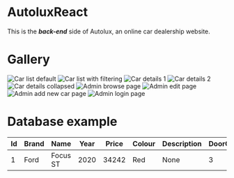 # AutoluxReact
This is the _**back-end**_ side of Autolux, an online car dealership website.

# Gallery
![Car list default](https://i.imgur.com/9A74oEC.png)
![Car list with filtering](https://i.imgur.com/XHB7Cy4.png)
![Car details 1](https://i.imgur.com/tqIq3ZM.png)
![Car details 2](https://i.imgur.com/Qa2ZJyl.png)
![Car details collapsed](https://i.imgur.com/WpNP2qn.png)
![Admin browse page](https://i.imgur.com/gppdhwi.png)
![Admin edit page](https://i.imgur.com/aCCMkG5.png)
![Admin add new car page](https://i.imgur.com/j6c5iYx.png)
![Admin login page](https://i.imgur.com/XlyFf8n.png)

  # Database example
| Id            | Brand         | Name  | Year | Price | Colour | Description | DoorCount | FuelType | Miles | MilesPerGallon | SeatCount | TankCapacity | Transmission |
| ------------- | ------------- | ----- | ---- | ----- | ------ | ----------- | --------- | -------- | ----- | -------------- | --------- | ------------ | ------------ |
|1|Ford|Focus ST|2020|34242|Red|None|3|Petrol|23400|52.2|4|52|Manual|